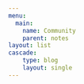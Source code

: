 ```yaml
---
menu:
  main:
    name: Community
    parent: notes
layout: list
cascade:
    type: blog
    layout: single
---
```

